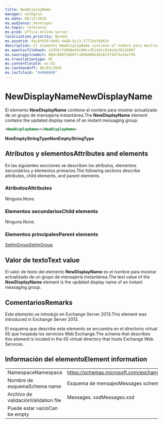 ```yaml
---
title: NewDisplayName
manager: sethgros
ms.date: 09/17/2015
ms.audience: Developer
ms.topic: reference
ms.prod: office-online-server
localization_priority: Normal
ms.assetid: 4ac8fb39-6b92-4a88-bc13-17715ef6b63c
description: El elemento NewDisplayName contiene el nombre para mostrar actualizado de un grupo de mensajería instantánea.
ms.openlocfilehash: e3355cfd990eb9c00ccd514dcc914a3e3831b08f
ms.sourcegitcommit: 88ec988f2bb67c1866d06b361615f3674a24e795
ms.translationtype: MT
ms.contentlocale: es-ES
ms.lasthandoff: 06/03/2020
ms.locfileid: "44466846"
---
```

# <a name="newdisplayname"></a><span data-ttu-id="72dcb-103">NewDisplayName</span><span class="sxs-lookup"><span data-stu-id="72dcb-103">NewDisplayName</span></span>

<span data-ttu-id="72dcb-104">El elemento **NewDisplayName** contiene el nombre para mostrar actualizado de un grupo de mensajería instantánea.</span><span class="sxs-lookup"><span data-stu-id="72dcb-104">The **NewDisplayName** element contains the updated display name of an instant messaging group.</span></span> 
  
```XML
<NewDisplayName></NewDisplayName>
```

 <span data-ttu-id="72dcb-105">**NonEmptyStringType**</span><span class="sxs-lookup"><span data-stu-id="72dcb-105">**NonEmptyStringType**</span></span>
## <a name="attributes-and-elements"></a><span data-ttu-id="72dcb-106">Atributos y elementos</span><span class="sxs-lookup"><span data-stu-id="72dcb-106">Attributes and elements</span></span>

<span data-ttu-id="72dcb-107">En las siguientes secciones se describen los atributos, elementos secundarios y elementos primarios.</span><span class="sxs-lookup"><span data-stu-id="72dcb-107">The following sections describe attributes, child elements, and parent elements.</span></span>
  
### <a name="attributes"></a><span data-ttu-id="72dcb-108">Atributos</span><span class="sxs-lookup"><span data-stu-id="72dcb-108">Attributes</span></span>

<span data-ttu-id="72dcb-109">Ninguna.</span><span class="sxs-lookup"><span data-stu-id="72dcb-109">None.</span></span>
  
### <a name="child-elements"></a><span data-ttu-id="72dcb-110">Elementos secundarios</span><span class="sxs-lookup"><span data-stu-id="72dcb-110">Child elements</span></span>

<span data-ttu-id="72dcb-111">Ninguna.</span><span class="sxs-lookup"><span data-stu-id="72dcb-111">None.</span></span>
  
### <a name="parent-elements"></a><span data-ttu-id="72dcb-112">Elementos principales</span><span class="sxs-lookup"><span data-stu-id="72dcb-112">Parent elements</span></span>

[<span data-ttu-id="72dcb-113">SetImGroup</span><span class="sxs-lookup"><span data-stu-id="72dcb-113">SetImGroup</span></span>](setimgroup.md)
  
## <a name="text-value"></a><span data-ttu-id="72dcb-114">Valor de texto</span><span class="sxs-lookup"><span data-stu-id="72dcb-114">Text value</span></span>

<span data-ttu-id="72dcb-115">El valor de texto del elemento **NewDisplayName** es el nombre para mostrar actualizado de un grupo de mensajería instantánea.</span><span class="sxs-lookup"><span data-stu-id="72dcb-115">The text value of the **NewDisplayName** element is the updated display name of an instant messaging group.</span></span> 
  
## <a name="remarks"></a><span data-ttu-id="72dcb-116">Comentarios</span><span class="sxs-lookup"><span data-stu-id="72dcb-116">Remarks</span></span>

<span data-ttu-id="72dcb-117">Este elemento se introdujo en Exchange Server 2013.</span><span class="sxs-lookup"><span data-stu-id="72dcb-117">This element was introduced in Exchange Server 2013.</span></span>
  
<span data-ttu-id="72dcb-118">El esquema que describe este elemento se encuentra en el directorio virtual IIS que hospeda los servicios Web Exchange.</span><span class="sxs-lookup"><span data-stu-id="72dcb-118">The schema that describes this element is located in the IIS virtual directory that hosts Exchange Web Services.</span></span>
  
## <a name="element-information"></a><span data-ttu-id="72dcb-119">Información del elemento</span><span class="sxs-lookup"><span data-stu-id="72dcb-119">Element information</span></span>

|||
|:-----|:-----|
|<span data-ttu-id="72dcb-120">Namespace</span><span class="sxs-lookup"><span data-stu-id="72dcb-120">Namespace</span></span>  <br/> |https://schemas.microsoft.com/exchange/services/2006/messages  <br/> |
|<span data-ttu-id="72dcb-121">Nombre de esquema</span><span class="sxs-lookup"><span data-stu-id="72dcb-121">Schema name</span></span>  <br/> |<span data-ttu-id="72dcb-122">Esquema de mensajes</span><span class="sxs-lookup"><span data-stu-id="72dcb-122">Messages schema</span></span>  <br/> |
|<span data-ttu-id="72dcb-123">Archivo de validación</span><span class="sxs-lookup"><span data-stu-id="72dcb-123">Validation file</span></span>  <br/> |<span data-ttu-id="72dcb-124">Messages. xsd</span><span class="sxs-lookup"><span data-stu-id="72dcb-124">Messages.xsd</span></span>  <br/> |
|<span data-ttu-id="72dcb-125">Puede estar vacío</span><span class="sxs-lookup"><span data-stu-id="72dcb-125">Can be empty</span></span>  <br/> ||
   

